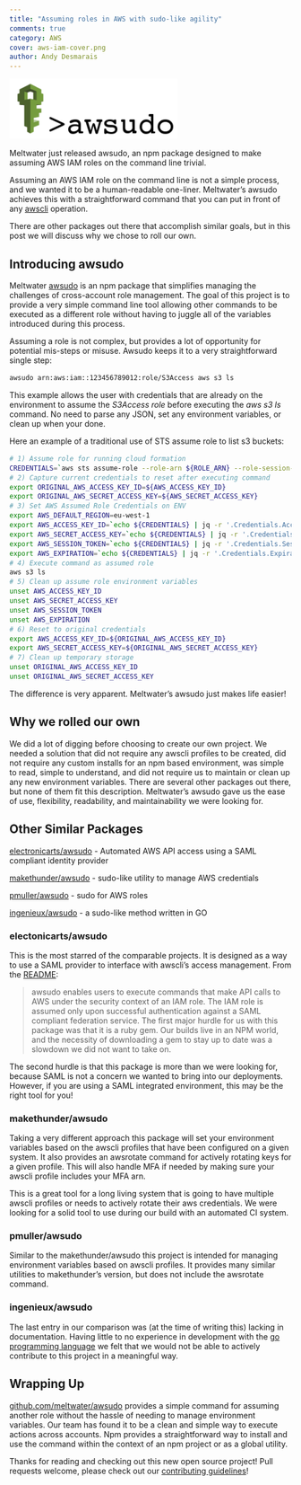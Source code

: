 ```yaml
---
title: "Assuming roles in AWS with sudo-like agility"
comments: true
category: AWS
cover: aws-iam-cover.png
author: Andy Desmarais
---
```


<img class="right" src="aws-iam.png" title="AWS IAM" width="300" style="background-color: #FFF;">

Meltwater just released awsudo, an npm package designed to make assuming AWS IAM roles on the command line trivial.

Assuming an AWS IAM role on the command line is not a simple process, and we wanted it to be a human-readable one-liner. Meltwater’s awsudo achieves this with a straightforward command that you can put in front of any [awscli](https://aws.amazon.com/cli/) operation.

There are other packages out there that accomplish similar goals, but in this post we will discuss why we chose to roll our own.

## Introducing awsudo

Meltwater [awsudo](https://github.com/meltwater/awsudo) is an npm package that simplifies managing the challenges of cross-account role management. The goal of this project is to provide a very simple command line tool allowing other commands to be executed as a different role without having to juggle all of the variables introduced during this process.

Assuming a role is not complex, but provides a lot of opportunity for potential mis-steps or misuse. Awsudo keeps it to a very straightforward single step:

```bash
awsudo arn:aws:iam::123456789012:role/S3Access aws s3 ls
```

This example allows the user with credentials that are already on the environment to assume the *S3Access role* before executing the *aws s3 ls* command. No need to parse any JSON, set any environment variables, or clean up when your done.

Here an example of a traditional use of STS assume role to list s3 buckets:

```bash
# 1) Assume role for running cloud formation
CREDENTIALS=`aws sts assume-role --role-arn ${ROLE_ARN} --role-session-name RoleSession --duration-seconds 900 --output=json`
# 2) Capture current credentials to reset after executing command
export ORIGINAL_AWS_ACCESS_KEY_ID=${AWS_ACCESS_KEY_ID}
export ORIGINAL_AWS_SECRET_ACCESS_KEY=${AWS_SECRET_ACCESS_KEY}
# 3) Set AWS Assumed Role Credentials on ENV
export AWS_DEFAULT_REGION=eu-west-1
export AWS_ACCESS_KEY_ID=`echo ${CREDENTIALS} | jq -r '.Credentials.AccessKeyId'`
export AWS_SECRET_ACCESS_KEY=`echo ${CREDENTIALS} | jq -r '.Credentials.SecretAccessKey'`
export AWS_SESSION_TOKEN=`echo ${CREDENTIALS} | jq -r '.Credentials.SessionToken'`
export AWS_EXPIRATION=`echo ${CREDENTIALS} | jq -r '.Credentials.Expiration'`
# 4) Execute command as assumed role
aws s3 ls
# 5) Clean up assume role environment variables
unset AWS_ACCESS_KEY_ID
unset AWS_SECRET_ACCESS_KEY
unset AWS_SESSION_TOKEN
unset AWS_EXPIRATION
# 6) Reset to original credentials
export AWS_ACCESS_KEY_ID=${ORIGINAL_AWS_ACCESS_KEY_ID}
export AWS_SECRET_ACCESS_KEY=${ORIGINAL_AWS_SECRET_ACCESS_KEY}
# 7) Clean up temporary storage
unset ORIGINAL_AWS_ACCESS_KEY_ID
unset ORIGINAL_AWS_SECRET_ACCESS_KEY
```

The difference is very apparent.  Meltwater’s awsudo just makes life easier!

## Why we rolled our own

We did a lot of digging before choosing to create our own project. We needed a solution that did not require any awscli profiles to be created, did not require any custom installs for an npm based environment, was simple to read, simple to understand, and did not require us to maintain or clean up any new environment variables. There are several other packages out there, but none of them fit this description. Meltwater’s awsudo gave us the ease of use, flexibility, readability, and maintainability we were looking for.

## Other Similar Packages

[electronicarts/awsudo](https://github.com/electronicarts/awsudo) - Automated AWS API access using a SAML compliant identity provider

[makethunder/awsudo](https://github.com/makethunder/awsudo) - sudo-like utility to manage AWS credentials

[pmuller/awsudo](https://github.com/pmuller/awsudo) - sudo for AWS roles

[ingenieux/awsudo](https://github.com/ingenieux/awsudo) - a sudo-like method written in GO

### electonicarts/awsudo

This is the most starred of the comparable projects. It is designed as a way to use a SAML provider to interface with awscli’s access management. From the [README](https://github.com/electronicarts/awsudo/blob/master/README.md):

> awsudo enables users to execute commands that make API calls to AWS under the security context of an IAM role. The IAM role is assumed only upon successful authentication against a SAML compliant federation service.
The first major hurdle for us with this package was that it is a ruby gem. Our builds live in an NPM world, and the necessity of downloading a gem to stay up to date was a slowdown we did not want to take on.

The second hurdle is that this package is more than we were looking for, because SAML is not a concern we wanted to bring into our deployments. However, if you are using a SAML integrated environment, this may be the right tool for you!

### makethunder/awsudo

Taking a very different approach this package will set your environment variables based on the awscli profiles that have been configured on a given system. It also provides an awsrotate command for actively rotating keys for a given profile. This will also handle MFA if needed by making sure your awscli profile includes your MFA arn.

This is a great tool for a long living system that is going to have multiple awscli profiles or needs to actively rotate their aws credentials. We were looking for a solid tool to use during our build with an automated CI system.

### pmuller/awsudo

Similar to the makethunder/awsudo this project is intended for managing environment variables based on awscli profiles. It provides many similar utilities to makethunder’s version, but does not include the awsrotate command.

### ingenieux/awsudo

The last entry in our comparison was (at the time of writing this) lacking in documentation. Having little to no experience in development with the [go programming language](https://golang.org/) we felt that we would not be able to actively contribute to this project in a meaningful way.

## Wrapping Up

[github.com/meltwater/awsudo](https://github.com/meltwater/awsudo) provides a simple command for assuming another role without the hassle of needing to manage environment variables. Our team has found it to be a clean and simple way to execute actions across accounts. Npm provides a straightforward way to install and use the command within the context of an npm project or as a global utility.

Thanks for reading and checking out this new open source project! Pull requests welcome, please check out our [contributing guidelines](https://github.com/meltwater/awsudo/blob/master/CONTRIBUTING.md)!